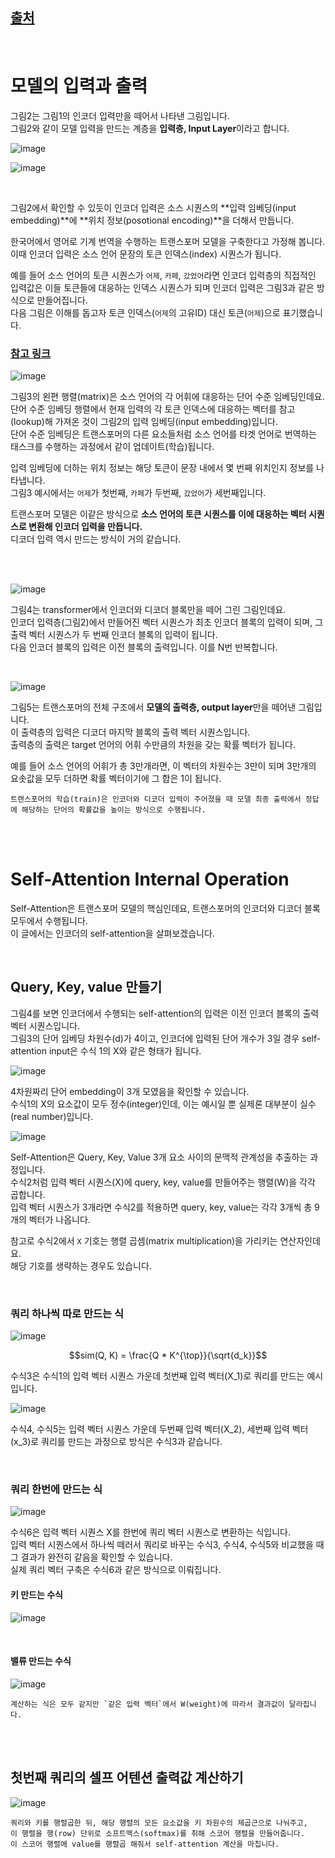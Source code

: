 ## [출처](https://ratsgo.github.io/nlpbook/docs/language_model/tr_self_attention/)

<br>

# 모델의 입력과 출력

그림2는 그림1의 인코더 입력만을 떼어서 나타낸 그림입니다. <br>
그림2와 같이 모델 입력을 만드는 계층을 **입력층, Input Layer**이라고 합니다.

![image](https://github.com/UGeunJi/AI_Papers-and-Mathematics/assets/84713532/6481ca7e-fe03-4ca4-b6a7-67718bafa590)

![image](https://github.com/UGeunJi/AI_Papers-and-Mathematics/assets/84713532/88f2be38-f39b-4592-954c-d8c8469100bf)

<br>

그림2에서 확인할 수 있듯이 인코더 입력은 소스 시퀀스의 **입력 임베딩(input embedding)**에 **위치 정보(posotional encoding)**을 더해서 만듭니다.

한국어에서 영어로 기계 번역을 수행하는 트랜스포머 모델을 구축한다고 가정해 봅니다. <br>
이때 인코더 입력은 소스 언어 문장의 토큰 인덱스(index) 시퀀스가 됩니다.

예를 들어 소스 언어의 토큰 시퀀스가 `어제`, `카페`, `갔었어`라면 인코더 입력층의 직접적인 입력값은 이들 토큰들에 대응하는 인덱스 시퀀스가 되며 인코더 입력은 그림3과 같은 방식으로 만들어집니다. <br>
다음 그림은 이해를 돕고자 토큰 인덱스(`어제`의 고유ID) 대신 토큰(`어제`)으로 표기했습니다.

### [참고 링크](https://github.com/UGeunJi/AI_Papers-and-Mathematics/blob/main/Papers/A%20Novel%20End-to-end%20Network%20Based%20on%20a%20bidirectional%20GRU%20and%20a%20Self-Attention%20Mechanism%20for%20Denoising%20of%20Electroencephalography%20Signals/Sequence-to-Sequence_to_Self-Attention.md)

![image](https://github.com/UGeunJi/AI_Papers-and-Mathematics/assets/84713532/65a3c599-e049-4336-8011-7ccb6af93173)

그림3의 왼편 행렬(matrix)은 소스 언어의 각 어휘에 대응하는 단어 수준 임베딩인데요. <br>
단어 수준 임베딩 행렬에서 현재 입력의 각 토큰 인덱스에 대응하는 벡터를 참고(lookup)해 가져온 것이 그림2의 입력 임베딩(input embedding)입니다. <br>
단어 수준 임베딩은 트랜스포머의 다른 요소들처럼 소스 언어를 타겟 언어로 번역하는 태스크를 수행하는 과정에서 같이 업데이트(학습)됩니다.

입력 임베딩에 더하는 위치 정보는 해당 토큰이 문장 내에서 몇 번째 위치인지 정보를 나타냅니다. <br>
그림3 예시에서는 `어제`가 첫번째, `카페`가 두번째, `갔었어`가 세번째입니다.

트랜스포머 모델은 이같은 방식으로 **소스 언어의 토큰 시퀀스를 이에 대응하는 벡터 시퀀스로 변환해 인코더 입력을 만듭니다.** <br>
디코더 입력 역시 만드는 방식이 거의 같습니다.

<br>
<br>

![image](https://github.com/UGeunJi/AI_Papers-and-Mathematics/assets/84713532/a7953c92-99d5-4a6f-be9e-551736dfdbcc)

그림4는 transformer에서 인코더와 디코더 블록만을 떼어 그린 그림인데요. <br>
인코더 입력층(그림2)에서 만들어진 벡터 시퀀스가 최초 인코더 블록의 입력이 되며, 그 출력 벡터 시퀀스가 두 번째 인코더 블록의 입력이 됩니다. <br>
다음 인코더 블록의 입력은 이전 블록의 출력입니다. 이를 N번 반복합니다.

<br>

![image](https://github.com/UGeunJi/AI_Papers-and-Mathematics/assets/84713532/7759abc1-b0b9-437d-8bee-465bb26c9514)

그림5는 트랜스포머의 전체 구조에서 **모델의 출력층, output layer**만을 떼어낸 그림입니다. <br>
이 출력층의 입력은 디코더 마지막 블록의 출력 벡터 시퀀스입니다. <br>
출력층의 출력은 target 언어의 어휘 수만큼의 차원을 갖는 확률 벡터가 됩니다. <br>

예를 들어 소스 언어의 어휘가 총 3만개라면, 이 벡터의 차원수는 3만이 되며 3만개의 요솟값을 모두 더하면 확률 벡터이기에 그 합은 1이 됩니다.

```
트랜스포머의 학습(train)은 인코더와 디코더 입력이 주어졌을 때 모델 최종 출력에서 정답에 해당하는 단어의 확률값을 높이는 방식으로 수행됩니다.
```

<br>
<br>

# Self-Attention Internal Operation

Self-Attention은 트랜스포머 모델의 핵심인데요, 트랜스포머의 인코더와 디코더 블록 모두에서 수행됩니다. <br>
이 글에서는 인코더의 self-attention을 살펴보겠습니다.

<br>

## Query, Key, value 만들기

그림4를 보면 인코더에서 수행되는 self-attention의 입력은 이전 인코더 블록의 출력 벡터 시퀀스입니다. <br>
그림3의 단어 임베딩 차원수(d)가 4이고, 인코더에 입력된 단어 개수가 3일 경우 self-attention input은 수식 1의 X와 같은 형태가 됩니다.

![image](https://github.com/UGeunJi/AI_Papers-and-Mathematics/assets/84713532/2c8e6383-7028-4d27-820f-1d5d86870f9f)

4차원짜리 단어 embedding이 3개 모였음을 확인할 수 있습니다. <br>
수식1의 X의 요소값이 모두 정수(integer)인데, 이는 예시일 뿐 실제론 대부분이 실수(real number)입니다.

![image](https://github.com/UGeunJi/AI_Papers-and-Mathematics/assets/84713532/7394a833-08f6-4634-b3e2-854bcec245cd)

Self-Attention은 Query, Key, Value 3개 요소 사이의 문맥적 관계성을 추출하는 과정입니다. <br>
수식2처럼 입력 벡터 시퀀스(X)에 query, key, value를 만들어주는 행렬(W)을 각각 곱합니다. <br>
입력 벡터 시퀀스가 3개라면 수식2를 적용하면 query, key, value는 각각 3개씩 총 9개의 벡터가 나옵니다.

참고로 수식2에서 `X` 기호는 행렬 곱셈(matrix multiplication)을 가리키는 연산자인데요. <br>
해당 기호를 생략하는 경우도 있습니다.

<br>

### 쿼리 하나씩 따로 만드는 식

![image](https://github.com/UGeunJi/AI_Papers-and-Mathematics/assets/84713532/3588bcef-c051-4ca0-beeb-98fff1e2a925)

$$sim(Q, K) = \frac{Q * K^{\top}}{\sqrt{d_k}}$$

수식3은 수식1의 입력 벡터 시퀀스 가운데 첫번째 입력 벡터(X_1)로 쿼리를 만드는 예시입니다.

![image](https://github.com/UGeunJi/AI_Papers-and-Mathematics/assets/84713532/ab726057-ca1f-41ef-8f41-cad04a13368d)

수식4, 수식5는 입력 벡터 시퀀스 가운데 두번째 입력 벡터(X_2), 세번째 입력 벡터(x_3)로 쿼리를 만드는 과정으로 방식은 수식3과 같습니다.

<br>

### 쿼리 한번에 만드는 식

![image](https://github.com/UGeunJi/AI_Papers-and-Mathematics/assets/84713532/a7e93150-6e80-4cf2-a853-88c50d05500b)

수식6은 입력 벡터 시퀀스 X를 한번에 쿼리 벡터 시퀀스로 변환하는 식입니다. <br>
입력 벡터 시퀀스에서 하나씩 떼러서 쿼리로 바꾸는 수식3, 수식4, 수식5와 비교했을 때 그 결과가 완전히 같음을 확인할 수 있습니다. <br>
실제 쿼리 벡터 구축은 수식6과 같은 방식으로 이뤄집니다.

#### 키 만드는 수식

![image](https://github.com/UGeunJi/AI_Papers-and-Mathematics/assets/84713532/428de6cf-818d-4d22-a395-5f0ee08c4666)

<br>

#### 밸류 만드는 수식

![image](https://github.com/UGeunJi/AI_Papers-and-Mathematics/assets/84713532/8acc8ef8-074a-4d4c-bd9d-2c1dee28e2d5)

```
계산하는 식은 모두 같지만 `같은 입력 벡터`에서 W(weight)에 따라서 결과값이 달라집니다.
```

<br>
<br>

## 첫번째 쿼리의 셀프 어텐션 출력값 계산하기

![image](https://github.com/UGeunJi/AI_Papers-and-Mathematics/assets/84713532/d54b14ff-2df0-4b3b-849e-51133a40523d)

```
쿼리와 키를 행렬곱한 뒤, 해당 행렬의 모든 요소값을 키 차원수의 제곱근으로 나눠주고,
이 행렬을 행(row) 단위로 소프트맥스(softmax)를 취해 스코어 행렬을 만들어줍니다.
이 스코어 행렬에 value를 행렬곱 해줘서 self-attention 계산을 마칩니다.
```


























